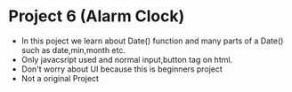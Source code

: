 # Project 6 (Alarm Clock)

* In this poject we learn about Date() function and many parts of a Date() such as date,min,month etc.
* Only javacsript used and normal input,button tag on html.
* Don't worry about UI because this is beginners project 
* Not a original Project
